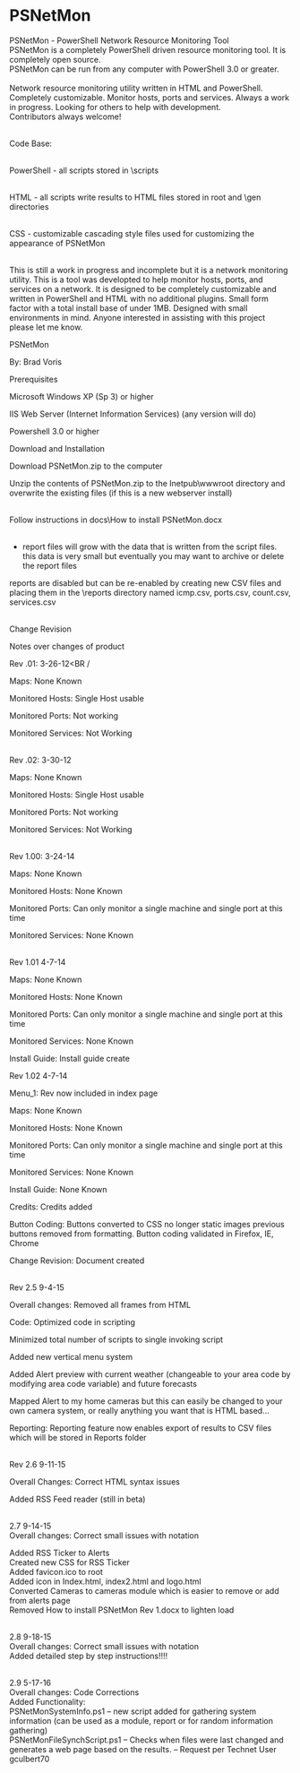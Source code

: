 # PSNetMon
PSNetMon - PowerShell Network Resource Monitoring Tool <BR />
PSNetMon is a completely PowerShell driven resource monitoring tool. It is completely open source.<BR />
PSNetMon can be run from any computer with PowerShell 3.0 or greater.<BR /><BR />
Network resource monitoring utility written in HTML and PowerShell. Completely customizable. Monitor hosts, ports and services. Always a work in progress. Looking for others to help with development. <BR />
Contributors always welcome!<BR /><BR />

Code Base:<BR /><BR />

PowerShell - all scripts stored in \scripts<BR /><BR />

HTML - all scripts write results to HTML files stored in root and \gen directories<BR /><BR />

CSS - customizable cascading style files used for customizing the appearance of PSNetMon<BR /><BR />

This is still a work in progress and incomplete but it is a network monitoring utility. This is a tool was developted to help monitor hosts, ports, and services on a network. It is designed to be completely customizable and written in PowerShell and HTML with no additional plugins. Small form factor with a total install base of under 1MB. Designed with small environments in mind. Anyone interested in assisting with this project please let me know.

PSNetMon<BR />

By: Brad Voris<BR />

 

Prerequisites<BR />

Microsoft Windows XP (Sp 3) or higher<BR />

IIS Web Server (Internet Information Services) (any version will do)<BR />

Powershell 3.0 or higher<BR />

 

Download and Installation<BR />

Download PSNetMon.zip to the computer<BR />

Unzip the contents of PSNetMon.zip to the Inetpub\wwwroot directory and overwrite the existing files (if this is a new webserver install)<BR /><BR />

 

Follow instructions in docs\How to install PSNetMon.docx<BR /><BR />

* report files will grow with the data that is written from the script files. this data is very small but eventually you may want to archive or delete the report files

reports are disabled but can be re-enabled by creating new CSV files and placing them in the \reports directory named icmp.csv, ports.csv, count.csv, services.csv<BR /><BR />

 

Change Revision<BR />

Notes over changes of product<BR />

Rev .01: 3-26-12<BR /

Maps: None Known<BR />

Monitored Hosts: Single Host usable<BR />

Monitored Ports:  Not working<BR />

Monitored Services: Not Working<BR /><BR />

Rev .02: 3-30-12<BR />

Maps: None Known<BR />

Monitored Hosts: Single Host usable<BR />

Monitored Ports:  Not working<BR />

Monitored Services: Not Working<BR /><BR />

Rev 1.00: 3-24-14<BR />

Maps: None Known<BR />

Monitored Hosts: None Known<BR />

Monitored Ports:  Can only monitor a single machine and single port at this time<BR />

Monitored Services: None Known<BR /><BR />

Rev 1.01 4-7-14<BR />

Maps: None Known<BR />

Monitored Hosts: None Known<BR />

Monitored Ports:  Can only monitor a single machine and single port at this time<BR />

Monitored Services: None Known<BR />

Install Guide: Install guide create<BR />

 

Rev 1.02 4-7-14<BR />

Menu_1: Rev now included in index page<BR />

Maps: None Known<BR />

Monitored Hosts: None Known<BR />

Monitored Ports:  Can only monitor a single machine and single port at this time<BR />

Monitored Services: None Known<BR />

Install Guide: None Known<BR />

Credits: Credits added<BR />

Button Coding: Buttons converted to CSS no longer static images previous buttons removed from formatting. Button coding validated in Firefox, IE, Chrome<BR />

Change Revision: Document created<BR /><BR />

 

Rev 2.5 9-4-15<BR />

Overall changes: Removed all frames from HTML<BR />

Code: Optimized code in scripting<BR />

Minimized total number of scripts to single invoking script<BR />

Added new vertical menu system<BR />

Added Alert preview with current weather (changeable to your area code by modifying area code variable) and future forecasts<BR />

Mapped Alert to my home cameras but this can easily be changed to your own camera system, or really anything you want that is HTML based…<BR />

Reporting: Reporting feature now enables export of results to CSV files which will be stored in Reports folder<BR /><BR />

Rev 2.6 9-11-15<BR />

Overall Changes: Correct HTML syntax issues<BR />

Added RSS Feed reader (still in beta)<BR /><BR />

 

2.7 9-14-15<BR />
Overall changes: Correct small issues with notation<BR />

Added RSS Ticker to Alerts<BR />
Created new CSS for RSS Ticker<BR />
Added favicon.ico to root<BR />
Added icon in Index.html, index2.html and logo.html<BR />
Converted Cameras to cameras module which is easier to remove or add from alerts page<BR />
Removed How to install PSNetMon Rev 1.docx to lighten load<BR /><BR />

2.8 9-18-15<BR />
Overall changes: Correct small issues with notation<BR />
Added detailed step by step instructions!!!!<BR /><BR />
 
2.9 5-17-16<BR />
Overall changes: Code Corrections<BR />
Added Functionality:<BR />
PSNetMonSystemInfo.ps1 – new script added for gathering system information (can be used as a module, report or for random information gathering)<BR />
PSNetMonFileSynchScript.ps1 – Checks when files were last changed and generates a web page based on the results. – Request per Technet User gculbert70<BR />
